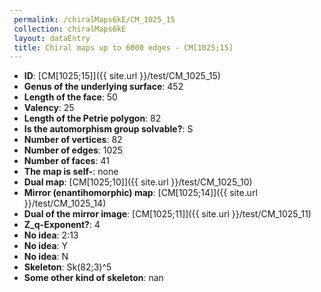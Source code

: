 ```yaml
--- 
 permalink: /chiralMaps6kE/CM_1025_15 
 collection: chiralMaps6kE
 layout: dataEntry
 title: Chiral maps up to 6000 edges - CM[1025;15]
---
```


- **ID**: [CM[1025;15]]({{ site.url }}/test/CM_1025_15)
- **Genus of the underlying surface**: 452
- **Length of the face**: 50
- **Valency**: 25
- **Length of the Petrie polygon**: 82
- **Is the automorphism group solvable?**: S
- **Number of vertices**: 82
- **Number of edges**: 1025
- **Number of faces**: 41
- **The map is self-**: none
- **Dual map**: [CM[1025;10]]({{ site.url }}/test/CM_1025_10)
- **Mirror (enantihomorphic) map**: [CM[1025;14]]({{ site.url }}/test/CM_1025_14)
- **Dual of the mirror image**: [CM[1025;11]]({{ site.url }}/test/CM_1025_11)
- **Z_q-Exponent?**: 4
- **No idea**:  2:13
- **No idea**: Y
- **No idea**: N
- **Skeleton**: Sk(82;3)^5
- **Some other kind of skeleton**: nan
